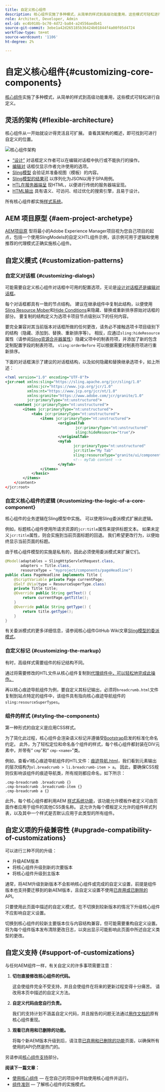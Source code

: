 ```yaml
---
title: 自定义核心组件
description: 核心组件实施了多种模式，从简单的样式到高级功能重用，这些模式可轻松进行自定义。
role: Architect, Developer, Admin
exl-id: ec4b918b-bc70-4d72-ba84-a24556aedb41
source-git-commit: 3ebe1a42d265185b36424b01844f4a00f05d4724
workflow-type: tm+mt
source-wordcount: '1106'
ht-degree: 2%

---
```


# 自定义核心组件{#customizing-core-components}

[核心组件](overview.md)实施了多种模式，从简单的样式到高级功能重用，这些模式可轻松进行自定义。

## 灵活的架构 {#flexible-architecture}

核心组件从一开始就设计得灵活且可扩展。 查看其架构的概述，即可找到可进行自定义的位置。

![核心组件架构](/help/assets/screen_shot_2018-12-07at093742.png)

* [“设计”](/help/get-started/authoring.md#edit-and-design-dialogs) 对话框定义作者可以在编辑对话框中执行或不能执行的操作。
* [编辑对](/help/get-started/authoring.md#edit-and-design-dialogs) 话框仅显示作者允许使用的选项。
* [Sling模型](#customizing-the-logic-of-a-core-component) 会验证并准备视图（模板）的内容。
* [Sling模型的结果可](#customizing-the-logic-of-a-core-component) 以序列化为JSON以用于SPA用例。
* [HTL在服务器端呈](#customizing-the-markup) 现HTML，以便进行传统的服务器端呈现。
* [HTML输出](#customizing-the-markup) 具有语义、可访问、经过优化的搜索引擎，且易于设计。

所有核心组件都实施[样式系统](#styling-the-components)。

## AEM 项目原型 {#aem-project-archetype}

[AEM项目原](/help/developing/archetype/overview.md) 型将最小的Adobe Experience Manager项目视为您自己项目的起点，包括一个使用SlingModels的自定义HTL组件示例，该示例可用于逻辑和使用推荐的代理模式正确实施核心组件。

## 自定义模式 {#customization-patterns}

### 自定义对话框 {#customizing-dialogs}

可能需要自定义核心组件对话框中可用的配置选项，无论是[设计对话框还是编辑对话框](/help/get-started/authoring.md)。

每个对话框都具有一致的节点结构。 建议在继承组件中复制此结构，以便使用[Sling Resource Mober](https://helpx.adobe.com/experience-manager/6-4/sites/developing/using/sling-resource-merger.html)和[Hide Conditions](https://helpx.adobe.com/experience-manager/6-5/sites/developing/using/hide-conditions.html)来隐藏、替换或重新排序原始对话框的部分。 要复制的结构定义为选项卡项目节点级别以下的任何内容。

要完全兼容对其当前版本对话框所做的任何更改，请务必不接触选项卡项目级别下的结构（隐藏、添加到、替换、重新排序等）。 相反，应通过`sling:hideResource`属性（请参阅[Sling资源合并器属性](https://helpx.adobe.com/experience-manager/6-5/sites/developing/using/sling-resource-merger.html)）隐藏父项中的制表符项，并添加了新的包含定制配置字段的制表符项。 `sling:orderBefore` 可以根据需要对制表符项进行重新排序。

下面的对话框演示了建议的对话框结构，以及如何隐藏和替换继承选项卡，如上所述：

```xml
<?xml version="1.0" encoding="UTF-8"?>
<jcr:root xmlns:sling="https://sling.apache.org/jcr/sling/1.0"
          xmlns:jcr="https://www.jcp.org/jcr/1.0"
          xmlns:nt="https://www.jcp.org/jcr/nt/1.0"
          xmlns:granite="https://www.adobe.com/jcr/granite/1.0"
          jcr:primaryType="nt:unstructured">
    <content jcr:primaryType="nt:unstructured">
        <items jcr:primaryType="nt:unstructured">
            <tabs jcr:primaryType="nt:unstructured">
                <items jcr:primaryType="nt:unstructured">
                        <originalTab
                                jcr:primaryType="nt:unstructured"
                                sling:hideResource="true"/>
                        </originalTab>
                        <myTab
                               jcr:primaryType="nt:unstructured"
                               jcr:title="My Tab"
                               sling:resourceType="granite/ui/components/coral/foundation/container"/>
                               <!-- myTab content -->
                        </myTab>
                </items>
            </basic>
        </items>
    </content>
</jcr:root>
```

### 自定义核心组件的逻辑 {#customizing-the-logic-of-a-core-component}

核心组件的业务逻辑在Sling模型中实施。 可以使用Sling委派模式扩展此逻辑。

例如，标题核心组件使用所请求资源的`jcr:title`属性来提供标题文本。 如果未定义`jcr:title`属性，则会实施到当前页面标题的回退。 我们希望更改行为，以便始终显示当前页面的标题。

由于核心组件模型的实施是私有的，因此必须使用委派模式来扩展它们。

```java
@Model(adaptables = SlingHttpServletRequest.class,
       adapters = Title.class,
       resourceType = "myproject/components/pageHeadline")
public class PageHeadline implements Title {
    @ScriptVariable private Page currentPage;
    @Self @Via(type = ResourceSuperType.class)
    private Title title;
    @Override public String getText() {
        return currentPage.getTitle();
    }
    @Override public String getType() {
        return title.getType();
    }
}
```

有关委派模式的更多详细信息，请参阅核心组件GitHub Wiki文章[Sling模型的委派模式](https://github.com/adobe/aem-core-wcm-components/wiki/Delegation-Pattern-for-Sling-Models)。

### 自定义标记 {#customizing-the-markup}

有时，高级样式需要组件的标记结构不同。

通过将需要修改的HTL文件从核心组件复制到[代理组件中，可以轻松地完成此操作。](guidelines.md#proxy-component-pattern)

再以核心痕迹导航组件为例，要自定义其标记输出，必须将`breadcrumb.html`文件复制到站点特定的组件中，该组件具有指向核心痕迹导航组件的`sling:resourceSuperTypes`。

### 组件的样式 {#styling-the-components}

第一种形式的自定义是应用CSS样式。

为了简化此过程，核心组件会渲染语义标记并遵循受[Bootstrap](https://getbootstrap.com/)启发的标准化命名约定。 此外，为了轻松定位和命名各个组件的样式，每个核心组件都封装在DIV元素中，并带有“ `cmp`”和“ `cmp-<name>`”类。

例如，查看v1核心痕迹导航组件的HTL文件：[痕迹导航.html](https://github.com/adobe/aem-core-wcm-components/blob/master/content/src/content/jcr_root/apps/core/wcm/components/breadcrumb/v2/breadcrumb/breadcrumb.html)，我们看到元素输出的层次结构为`ol.breadcrumb > li.breadcrumb-item > a`。 因此，要确保CSS规则仅影响该组件的痕迹导航类，所有规则都应命名，如下所示：

```shell
.cmp-breadcrumb .breadcrumb {}  
.cmp-breadcrumb .breadcrumb-item {}  
.cmp-breadcrumb a {}
```

此外，每个核心组件都利用AEM [样式系统功能](https://docs.adobe.com/content/help/en/experience-manager-cloud-service/sites/authoring/features/style-system.html)，该功能允许模板作者定义可由页面作者应用于组件的其他CSS类名称。 这允许为每个模板定义允许的组件样式列表，以及其中一个样式是否默认应用于此类型的所有组件。

## 自定义项的升级兼容性 {#upgrade-compatibility-of-customizations}

可以进行三种不同的升级：

* 升级AEM版本
* 将核心组件升级到新的次要版本
* 将核心组件升级到主版本

通常，将AEM升级到新版本不会影响核心组件或完成的自定义设置，前提是组件版本也支持要迁移到的新AEM版本，且自定义设置不使用[已弃用或已删除的](https://docs.adobe.com/content/help/zh-Hans/experience-manager-cloud-service/release-notes/deprecated-removed-features.html) API。

只要使用此页面中描述的自定义模式，在不切换到较新版本的情况下升级核心组件不应影响自定义设置。

切换到核心组件的较新主要版本仅与内容结构兼容，但可能需要重构自定义设置。 将为每个组件版本发布清除更改日志，以突出显示可能影响此页面中所述自定义类型的更改。

## 自定义支持 {#support-of-customizations}

与任何AEM组件一样，有关自定义的许多事项需要注意：

1. **切勿直接修改核心组件的代码。**

   这会使组件完全不受支持，并且会使组件在将来的更新过程变得十分痛苦。 请改用本页中描述的自定义方法。

1. **自定义代码由您自行负责。**

   我们的支持计划不涵盖自定义代码，并且报告的问题无法通过[用作文档的](/help/get-started/using.md)原有核心组件重现。

1. **观看已弃用和已删除的功能。**

   将每个新AEM版本升级到后，请注意[已弃用和已删除的功能](https://docs.adobe.com/content/help/en/experience-manager-cloud-service/release-notes/deprecated-removed-features.html)页面，以确保所有使用的API仍然是热门的。

另请参阅[核心组件支持](overview.md#core-component-support)部分。

**阅读下一篇文章：**

* [使用核心组件](/help/get-started/using.md)  — 在您自己的项目中开始使用核心组件并运行。
* [组件准则](guidelines.md)  — 了解核心组件的实施模式。
